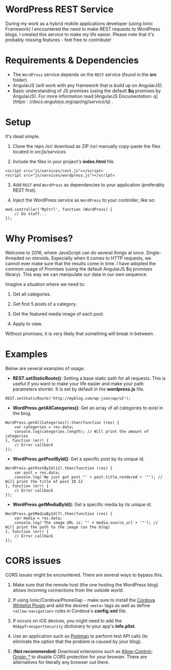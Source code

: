 # WordPress REST Service
During my work as a hybrid mobile applications developer (using Ionic Framework) I encountered the need to make REST requests to WordPress blogs. I created this service to make my life easier. Please note that it's probably missing features - feel free to contribute!

# Requirements & Dependencies
- The `WordPress` service depends on the `REST` service (found in the **src** folder).
- AngularJS (will work with any framework that is build up on AngularJS).
- Basic understanding of JS promises (using the default **$q** promises by AngularJS). For more information read [AngularJS Documentation: $q](https://docs.angularjs.org/api/ng/service/$q) .

# Setup
It's dead simple.

1. Clone the repo /or/ download as ZIP /or/ manually copy-paste the files located in *src/js/services*.

2. Include the files in your project's **index.html** file.
```
<script src="js/services/rest.js"></script>
<script src="js/services/wordpress.js"></script>
```

3. Add `REST` and `WordPress` as dependencies to your application (preferably REST first).

4. Inject the WordPress service as `WordPress` to your controller, like so:
```
mod.controller('MyCtrl', function (WordPress) {
    // Do stuff...
});
```

# Why Promises?
Welcome to 2016, where JavaScript can do several things at once. Single-threaded on steroids.
Especially when it comes to HTTP requests, we cannot ever make sure that the results come in time.
I have adopted the common usage of Promises (using the default AngularJS $q promises library). This way we can manipulate our data in our own sequence.

Imagine a situation where we need to:
1. Get all categories.

2. Get first 5 posts of a category.

3. Get the featured media image of each post.

4. Apply to view.

Without promises, it is very likely that something will break in between.

# Examples
Below are several examples of usage.

- **REST.setStaticRoute()**:  Setting a base static path for all requests. This is useful if you want to make your life easier and make your path parameters shorter. It is set by default in the **wordpress.js** file.
```
REST.setStaticRoute('http://myblog.com/wp-json/wp/v2');
```

- **WordPress.getAllCategories()**: Get an array of all categories to exist in the blog.
```
WordPress.getAllCategories().then(function (res) {
    var categories = res.data;
    console.log(categories.length); // Will print the amount of categories
}, function (err) {
    // Error callback
});
```

- **WordPress.getPostById()**: Get a specific post by its unique id.
```
WordPress.getPostById(12).then(function (res) {
    var post = res.data;
    console.log('We just got post "' + post.title.rendered + '"'); // Will print the title of post ID 12
}, function (err) {
    // Error callback
});
```

- **WordPress.getMediaById()**: Get a specific media by its unique id.
```
WordPress.getMediaById(7).then(function (res) {
    var media = res.data;
    console.log('The image URL is: "' + media.source_url + '"'); // Will print the path to the image (on the blog)
}, function (err) {
    // Error callback
});
```

# CORS issues
CORS issues might be encountered. There are several ways to bypass this.

1. Make sure that the remote host (the one hosting the WordPress blog) allows incoming connections from the outside world.

2. If using Ionic/Cordova/PhoneGap - make sure to install the [Cordova Whitelist Plugin](https://github.com/apache/cordova-plugin-whitelist) and add the desired `<meta>` tags as well as define `<allow-navigation>` rules in Cordova's **config.xml** file.

3. If occurs on iOS devices, you might need to add the `NSAppTransportSecurity` dictionary to your app's **info.plist**.

4. Use an application such as [Postman](https://chrome.google.com/webstore/detail/postman/fhbjgbiflinjbdggehcddcbncdddomop?hl=en) to perform test API calls (to eliminate the option that the problem is caused by your blog).

5. (**Not recommended**) Download extensions such as [Allow-Control-Origin: *](https://chrome.google.com/webstore/detail/allow-control-allow-origi/nlfbmbojpeacfghkpbjhddihlkkiljbi) to disable CORS protection for your browser. There are alternatives for literally any browser out there.

